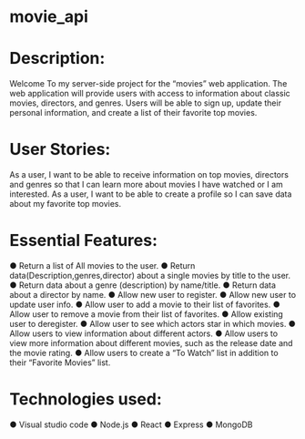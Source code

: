 # movie_api
 
# Description:

Welcome To my server-side project for the “movies” web application. The web application will provide users with access to information about classic movies, directors, and genres. Users will be able to sign up, update their personal information, and create a list of their favorite top movies.

# User Stories:

As a user, I want to be able to receive information on top movies, directors and genres so that I can learn more about movies I have watched or I am interested.
As a user, I want to be able to create a profile so I can save data about my favorite top movies.

# Essential Features:

● Return a list of All movies to the user.
● Return data(Description,genres,director) about a single movies by title to the user.
● Return data about a genre (description) by name/title.
● Return data about a director by name.
● Allow new user to register.
● Allow new user to update user info.
● Allow user to add a movie to their list of favorites.
● Allow user to remove a movie from their list of favorites.
● Allow existing user to deregister.
● Allow user to see which actors star in which movies.
● Allow users to view information about different actors.
● Allow users to view more information about different movies, such as the release date and the movie rating.
● Allow users to create a “To Watch” list in addition to their “Favorite Movies” list.

# Technologies used:

● Visual studio code
● Node.js
● React
● Express
● MongoDB